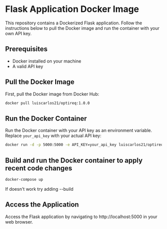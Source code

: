 # Flask Application Docker Image

This repository contains a Dockerized Flask application. Follow the instructions below to pull the Docker image and run the container with your own API key.

## Prerequisites

- Docker installed on your machine
- A valid API key

## Pull the Docker Image

First, pull the Docker image from Docker Hub:

```sh
docker pull luiscarlos21/optireq:1.0.0
```

## Run the Docker Container

Run the Docker container with your API key as an environment variable. Replace `your_api_key` with your actual API key:
  
```sh
docker run -d -p 5000:5000 -e API_KEY=your_api_key luiscarlos21/optireq:1.0.0
```

## Build and run the Docker container to apply recent code changes

```sh
docker-compose up
```
If doesn't work try adding --build

## Access the Application

Access the Flask application by navigating to http://localhost:5000 in your web browser.
